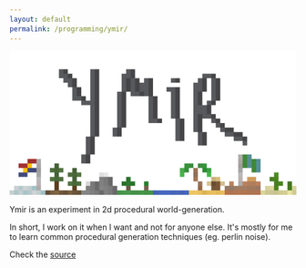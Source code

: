 ```yaml
---
layout: default
permalink: /programming/ymir/
---
```


![ymirLogo](/assets/programming/ymirLogo.png)

Ymir is an experiment in 2d procedural world-generation.

In short, I work on it when I want and not for anyone else. It's mostly for me to learn common procedural generation techniques (eg. perlin noise).

Check the [source](https://github.com/karledramberg/ymir)
